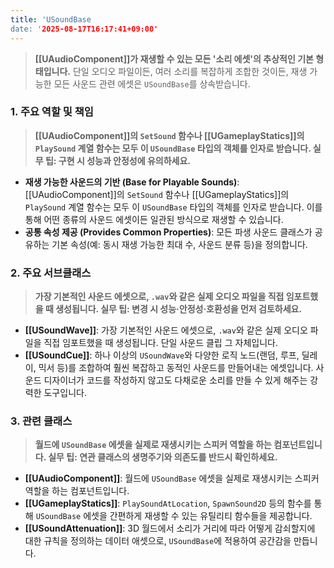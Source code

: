 ```yaml
---
title: 'USoundBase
date: '2025-08-17T16:17:41+09:00'
---
```



> **[[UAudioComponent]]가 재생할 수 있는 모든 '소리 에셋'의 추상적인 기본 형태입니다.** 단일 오디오 파일이든, 여러 소리를 복잡하게 조합한 것이든, 재생 가능한 모든 사운드 관련 에셋은 `USoundBase`를 상속받습니다.

### **1. 주요 역할 및 책임**
> **[[UAudioComponent]]의 `SetSound` 함수나 [[UGameplayStatics]]의 `PlaySound` 계열 함수는 모두 이 `USoundBase` 타입의 객체를 인자로 받습니다. 실무 팁: 구현 시 성능과 안정성에 유의하세요.**
* **재생 가능한 사운드의 기반 (Base for Playable Sounds)**:
	[[UAudioComponent]]의 `SetSound` 함수나 [[UGameplayStatics]]의 `PlaySound` 계열 함수는 모두 이 `USoundBase` 타입의 객체를 인자로 받습니다. 이를 통해 어떤 종류의 사운드 에셋이든 일관된 방식으로 재생할 수 있습니다.
* **공통 속성 제공 (Provides Common Properties)**:
	모든 파생 사운드 클래스가 공유하는 기본 속성(예: 동시 재생 가능한 최대 수, 사운드 분류 등)을 정의합니다.

### **2. 주요 서브클래스**
> **가장 기본적인 사운드 에셋으로, `.wav`와 같은 실제 오디오 파일을 직접 임포트했을 때 생성됩니다. 실무 팁: 변경 시 성능·안정성·호환성을 먼저 검토하세요.**
* **[[USoundWave]]**:
	가장 기본적인 사운드 에셋으로, `.wav`와 같은 실제 오디오 파일을 직접 임포트했을 때 생성됩니다. 단일 사운드 클립 그 자체입니다.
* **[[USoundCue]]**:
	하나 이상의 `USoundWave`와 다양한 로직 노드(랜덤, 루프, 딜레이, 믹서 등)를 조합하여 훨씬 복잡하고 동적인 사운드를 만들어내는 에셋입니다. 사운드 디자이너가 코드를 작성하지 않고도 다채로운 소리를 만들 수 있게 해주는 강력한 도구입니다.

### **3. 관련 클래스**
> **월드에 `USoundBase` 에셋을 실제로 재생시키는 스피커 역할을 하는 컴포넌트입니다. 실무 팁: 연관 클래스의 생명주기와 의존도를 반드시 확인하세요.**
* **[[UAudioComponent]]**:
	월드에 `USoundBase` 에셋을 실제로 재생시키는 스피커 역할을 하는 컴포넌트입니다.
* **[[UGameplayStatics]]**:
	`PlaySoundAtLocation`, `SpawnSound2D` 등의 함수를 통해 `USoundBase` 에셋을 간편하게 재생할 수 있는 유틸리티 함수들을 제공합니다.
* **[[USoundAttenuation]]**:
	3D 월드에서 소리가 거리에 따라 어떻게 감쇠할지에 대한 규칙을 정의하는 데이터 애셋으로, `USoundBase`에 적용하여 공간감을 만듭니다.